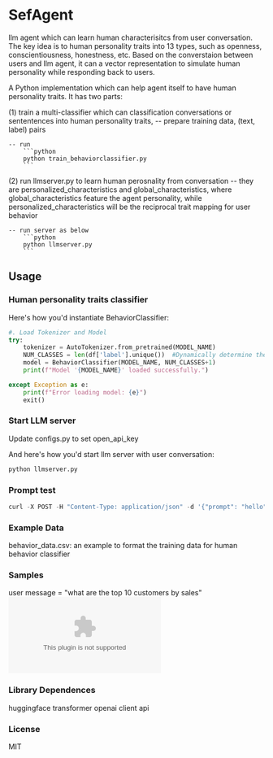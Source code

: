 
# SefAgent

llm agent which can learn human characterisitcs from user conversation. The key idea is to human personality traits into 13 types, such as openness, conscientiousness, honestness, etc. Based on the converstaion between users and llm agent, it can a vector representation to simulate human personality while responding back to users. 


A Python implementation which can help agent itself to have human personality traits. It has two parts:

(1) train a multi-classifier which can classification conversations or sententences into human personality traits, 
    -- prepare training data, (text, label) pairs
    
    -- run 
        ```python
        python train_behaviorclassifier.py
        ```

(2) run llmserver.py to learn human perosnality from conversation
    -- they are personalized_characteristics and global_characteristics, where global_characteristics feature the agent personality, while personalized_characteristics will be the reciprocal trait mapping for user behavior
    
    -- run server as below
        ```python
        python llmserver.py
        ```

## Usage

### Human personality traits classifier

Here's how you'd instantiate BehaviorClassifier:

```python
#. Load Tokenizer and Model
try:
    tokenizer = AutoTokenizer.from_pretrained(MODEL_NAME)
    NUM_CLASSES = len(df['label'].unique())  #Dynamically determine the number of classes
    model = BehaviorClassifier(MODEL_NAME, NUM_CLASSES+1)
    print(f"Model '{MODEL_NAME}' loaded successfully.")

except Exception as e:
    print(f"Error loading model: {e}")
    exit()

```

### Start LLM server

Update configs.py to set open_api_key

And here's how you'd start llm server with user conversation:

```python
python llmserver.py
```

### Prompt test
```python
curl -X POST -H "Content-Type: application/json" -d '{"prompt": "hello"}' http://localhost:5000/generate
```



### Example Data

behavior_data.csv: an example to format the training data for human behavior classifier



### Samples

user message = "what are the top 10 customers by sales"
![result slide](output.pptx)


### Library Dependences

huggingface transformer
openai client api


### License

MIT
